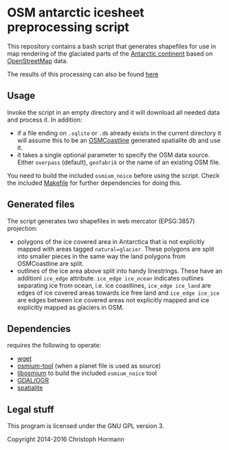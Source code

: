 
OSM antarctic icesheet preprocessing script
===========================================

This repository contains a bash script that generates shapefiles for use in map rendering
of the glaciated parts of the [Antarctic continent](https://en.wikipedia.org/wiki/Antarctica) based on [OpenStreetMap](https://www.openstreetmap.org/) data.

The results of this processing can also be found [here](http://openstreetmapdata.com/data/icesheet)

Usage
-----

Invoke the script in an empty directory and it will download all needed data and process it.  In addition:

* if a file ending on `.sqlite` or `.db` already exists in the current directory it will assume this to be an [OSMCoastline](https://github.com/joto/osmcoastline) generated spatialite db and use it.
* it takes a single optional parameter to specify the OSM data source.  Either `overpass` (default), `geofabrik` or the name of an existing OSM file.

You need to build the included `osmium_noice` before using the script.  Check the included [Makefile](Makefile) for further dependencies for doing this.

Generated files
---------------

The script generates two shapefiles in web mercator (EPSG:3857) projection:

* polygons of the ice covered area in Antarctica that is not explicitly mapped with areas tagged `natural=glacier`.  These polygons are split into smaller pieces in the same way the land polygons from OSMCoastline are split.
* outlines of the ice area above split into handy linestrings.  These have an additionl `ice_edge` attribute.  `ice_edge ice_ocean` indicates outlines separating ice from ocean, i.e. ice coastlines, `ice_edge ice_land` are edges of ice covered areas towards ice free land and `ice_edge ice_ice` are edges between ice covered areas not explicitly mapped and ice explicitly mapped as glaciers in OSM.

Dependencies
------------

requires the following to operate:

* [wget](https://www.gnu.org/software/wget/)
* [osmium-tool](https://osmcode.org/osmium-tool) (when a planet file is used as source)
* [libosmium](https://osmcode.org/libosmium) to build the included `osmium_noice` tool
* [GDAL/OGR](https://www.gdal.org/index.html)
* [spatialite](https://www.gaia-gis.it/gaia-sins/)


Legal stuff
-----------

This program is licensed under the GNU GPL version 3.

Copyright 2014-2016 Christoph Hormann

